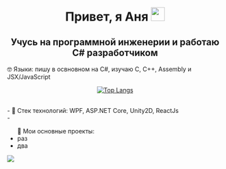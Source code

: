 <h1 align="center">Привет, я Аня
<img src="https://github.com/blackcater/blackcater/raw/main/images/Hi.gif" height="32"/></h1>
<h2 align="center">Учусь на программной инженерии и работаю C# разработчиком</h2>

🤓 Языки: пишу в освновном на C#, изучаю C, C++, Assembly и JSX/JavaScript
<div align="center"> 
  
[![Top Langs](https://github-readme-stats.vercel.app/api/top-langs/?username=floralunit&layout=compact)](https://github.com/floralunit/github-readme-stats) 

</div>



<br/>
- 🌱 Стек технологий: WPF, ASP.NET Core, Unity2D, ReactJs
<br/>
- <ul>🔭 Мои основные проекты:
<li>раз</li>
<li>два</li>
</ul>

![](https://komarev.com/ghpvc/?username=floralunit)
